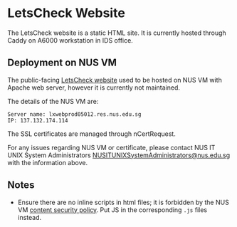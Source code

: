 # LetsCheck Website

The LetsCheck website is a static HTML site. It is currently hosted through Caddy on A6000 workstation in IDS office. 

## Deployment on NUS VM
The public-facing [LetsCheck website](https://letscheck.nus.edu.sg/general.html) used to be hosted on NUS VM with Apache web server, however it is currently not maintained.

The details of the NUS VM are:
```
Server name: lxwebprod05012.res.nus.edu.sg
IP: 137.132.174.114
```

The SSL certificates are managed through nCertRequest. 

For any issues regarding NUS VM or certificate, please contact NUS IT UNIX System Administrators <NUSITUNIXSystemAdministrators@nus.edu.sg> with the information above.

## Notes
- Ensure there are no inline scripts in html files; it is forbidden by the NUS VM [content security policy](https://developer.mozilla.org/en-US/docs/Web/HTTP/CSP). Put JS in the corresponding `.js` files instead.
